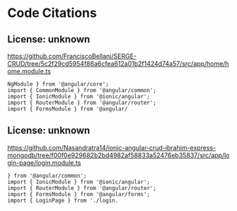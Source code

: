 # Code Citations

## License: unknown
https://github.com/FranciscoBellani/SERGE-CRUD/tree/5c2f29cd5954f86a6cfea612a01b2f1424d74a57/src/app/home/home.module.ts

```
NgModule } from '@angular/core';
import { CommonModule } from '@angular/common';
import { IonicModule } from '@ionic/angular';
import { RouterModule } from '@angular/router';
import { FormsModule } from '@angular/
```


## License: unknown
https://github.com/Nasandratra14/ionic-angular-crud-ibrahim-express-mongodb/tree/f00f0e929682b2bd4982af58833a52476eb35837/src/app/login-page/login.module.ts

```
} from '@angular/common';
import { IonicModule } from '@ionic/angular';
import { RouterModule } from '@angular/router';
import { FormsModule } from '@angular/forms';
import { LoginPage } from './login.
```

